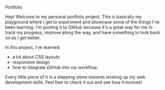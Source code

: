 Portfolio

Hey! Welcome to my personal portfolio project. This is basically my playground where I get to experiment and showcase some of the things I've been learning. I'm posting it to GitHub because it's a great way for me to track my progress, improve along the way, and have something to look back on as I get better.

In this project, I’ve learned:
- a lot about CSS layouts
- responsive design
- how to integrate GitHub into my workflow. 

Every little piece of it is a stepping stone towards leveling up my web development skills. Feel free to check it out and see how it evolves!